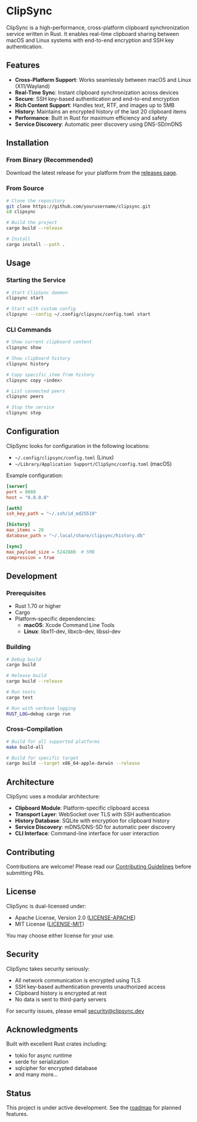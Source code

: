 # ClipSync

ClipSync is a high-performance, cross-platform clipboard synchronization service written in Rust. It enables real-time clipboard sharing between macOS and Linux systems with end-to-end encryption and SSH key authentication.

## Features

- **Cross-Platform Support**: Works seamlessly between macOS and Linux (X11/Wayland)
- **Real-Time Sync**: Instant clipboard synchronization across devices
- **Secure**: SSH key-based authentication and end-to-end encryption
- **Rich Content Support**: Handles text, RTF, and images up to 5MB
- **History**: Maintains an encrypted history of the last 20 clipboard items
- **Performance**: Built in Rust for maximum efficiency and safety
- **Service Discovery**: Automatic peer discovery using DNS-SD/mDNS

## Installation

### From Binary (Recommended)

Download the latest release for your platform from the [releases page](https://github.com/yourusername/clipsync/releases).

### From Source

```bash
# Clone the repository
git clone https://github.com/yourusername/clipsync.git
cd clipsync

# Build the project
cargo build --release

# Install
cargo install --path .
```

## Usage

### Starting the Service

```bash
# Start ClipSync daemon
clipsync start

# Start with custom config
clipsync --config ~/.config/clipsync/config.toml start
```

### CLI Commands

```bash
# Show current clipboard content
clipsync show

# Show clipboard history
clipsync history

# Copy specific item from history
clipsync copy <index>

# List connected peers
clipsync peers

# Stop the service
clipsync stop
```

## Configuration

ClipSync looks for configuration in the following locations:
- `~/.config/clipsync/config.toml` (Linux)
- `~/Library/Application Support/ClipSync/config.toml` (macOS)

Example configuration:

```toml
[server]
port = 8080
host = "0.0.0.0"

[auth]
ssh_key_path = "~/.ssh/id_ed25519"

[history]
max_items = 20
database_path = "~/.local/share/clipsync/history.db"

[sync]
max_payload_size = 5242880  # 5MB
compression = true
```

## Development

### Prerequisites

- Rust 1.70 or higher
- Cargo
- Platform-specific dependencies:
  - **macOS**: Xcode Command Line Tools
  - **Linux**: libx11-dev, libxcb-dev, libssl-dev

### Building

```bash
# Debug build
cargo build

# Release build
cargo build --release

# Run tests
cargo test

# Run with verbose logging
RUST_LOG=debug cargo run
```

### Cross-Compilation

```bash
# Build for all supported platforms
make build-all

# Build for specific target
cargo build --target x86_64-apple-darwin --release
```

## Architecture

ClipSync uses a modular architecture:

- **Clipboard Module**: Platform-specific clipboard access
- **Transport Layer**: WebSocket over TLS with SSH authentication
- **History Database**: SQLite with encryption for clipboard history
- **Service Discovery**: mDNS/DNS-SD for automatic peer discovery
- **CLI Interface**: Command-line interface for user interaction

## Contributing

Contributions are welcome! Please read our [Contributing Guidelines](CONTRIBUTING.md) before submitting PRs.

## License

ClipSync is dual-licensed under:

- Apache License, Version 2.0 ([LICENSE-APACHE](LICENSE-APACHE))
- MIT License ([LICENSE-MIT](LICENSE-MIT))

You may choose either license for your use.

## Security

ClipSync takes security seriously:

- All network communication is encrypted using TLS
- SSH key-based authentication prevents unauthorized access
- Clipboard history is encrypted at rest
- No data is sent to third-party servers

For security issues, please email security@clipsync.dev

## Acknowledgments

Built with excellent Rust crates including:
- tokio for async runtime
- serde for serialization
- sqlcipher for encrypted database
- and many more...

## Status

This project is under active development. See the [roadmap](ROADMAP.md) for planned features.